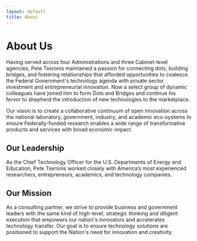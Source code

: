 ```yaml
---
layout: default
title: About
---
```


# About Us

Having served across four Administrations and three Cabinet-level agencies, Pete Tseronis maintained a passion for connecting dots, building bridges, and fostering relationships that afforded opportunities to coalesce the Federal Government's technology agenda with private sector investment and entrepreneurial innovation. Now a select group of dynamic colleagues have joined him to form Dots and Bridges and continue his fervor to shepherd the introduction of new technologies
to the marketplace.

Our vision is to create a collaborative continuum of open innovation across the national laboratory, government, industry, and academic eco-systems to ensure Federally-funded research enables a wide range of transformative products and services with broad economic impact.

## Our Leadership
As the Chief Technology Officer for the U.S. Departments of Energy and Education, Pete Tseronis worked closely with America’s most experienced researchers, entrepreneurs, academics, and technology companies.
 
## Our Mission  
As a consulting partner, we strive to provide business and government leaders with the same kind of high-level, strategic thinking and diligent execution that empowers our nation's innovators and accelerates technology transfer. Our goal is to ensure technology solutions are positioned to support the Nation's need for innovation and creativity.
